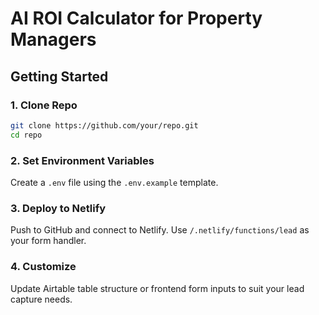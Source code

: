 # AI ROI Calculator for Property Managers

## Getting Started

### 1. Clone Repo

```bash
git clone https://github.com/your/repo.git
cd repo
```

### 2. Set Environment Variables

Create a `.env` file using the `.env.example` template.

### 3. Deploy to Netlify

Push to GitHub and connect to Netlify. Use `/.netlify/functions/lead` as your form handler.

### 4. Customize

Update Airtable table structure or frontend form inputs to suit your lead capture needs.
